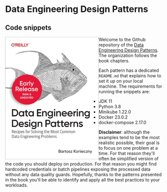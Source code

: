 # Data Engineering Design Patterns 
## Code snippets

<img src="assets/cover.jpeg" align="left" width="300" />

Welcome to the Github repository of the [Data Engineering Design Patterns](https://www.oreilly.com/library/view/data-engineering-design/9781098165826/). The organization follows the book chapters. 

Each pattern has a dedicated `README.md` that explains how to set it up on your local machine. The requirements for running the snippets are:

* JDK 11
* Python 3.8
* Minikube 1.22.0
* Docker 23.0.2
* docker-compose 2.17.0

**Disclaimer**: although the examples tend to be the most realistic possible, their goal is to focus on one problem at a time. For that reason they'll often be simplified version of the code you should deploy on production. For that reason you might find hardcoded credentials or batch pipelines exposing the processed data without any data quality guards. Hopefully, thanks to the patterns presented in the book you'll be able to identify and apply all the best practices to your workloads. 
